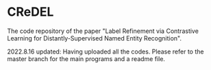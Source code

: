 # CReDEL
The code repository of the paper "Label Refinement via Contrastive Learning for Distantly-Supervised Named Entity Recognition".

2022.8.16 updated:
Having uploaded all the codes.
Please refer to the master branch for the main programs and a readme file.
